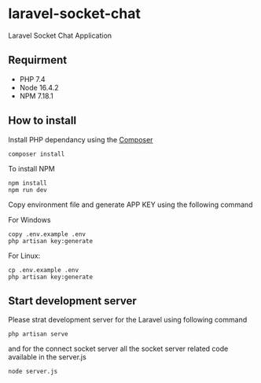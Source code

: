 # laravel-socket-chat
Laravel Socket Chat Application

## Requirment
- PHP 7.4
- Node 16.4.2
- NPM 7.18.1

## How to install
Install PHP dependancy using the <a href="https://getcomposer.org/" title="Composer">Composer</a>
```
composer install
```

To install NPM
```
npm install
npm run dev
```

Copy environment file and generate APP KEY using the following command

For Windows
```
copy .env.example .env
php artisan key:generate
```

For Linux:
```
cp .env.example .env
php artisan key:generate
```

## Start development server
Please strat development server for the Laravel using following command

```
php artisan serve
```

and for the connect socket server all the socket server related code available in the server.js
```
node server.js
```
